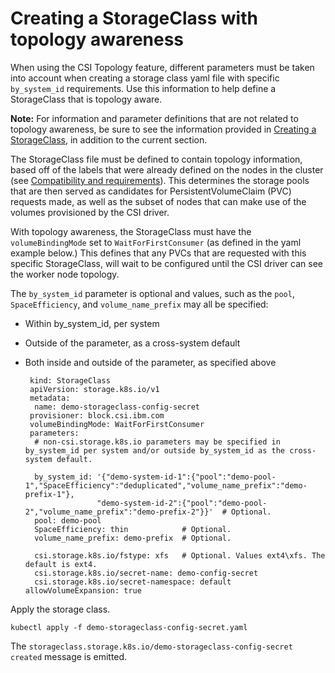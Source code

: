 # Creating a StorageClass with topology awareness

When using the CSI Topology feature, different parameters must be taken into account when creating a storage class yaml file with specific `by_system_id` requirements. Use this information to help define a StorageClass that is topology aware.

**Note:** For information and parameter definitions that are not related to topology awareness, be sure to see the information provided in [Creating a StorageClass](csi_ug_config_create_storageclasses.md), in addition to the current section.


The StorageClass file must be defined to contain topology information, based off of the labels that were already defined on the nodes in the cluster (see [Compatibility and requirements](content\installation\csi_ug_requirements.md)). This determines the storage pools that are then served as candidates for PersistentVolumeClaim (PVC) requests made, as well as the subset of nodes that can make use of the volumes provisioned by the CSI driver.

With topology awareness, the StorageClass must have the `volumeBindingMode` set to `WaitForFirstConsumer` (as defined in the yaml example below.) This defines that any PVCs that are requested with this specific StorageClass, will wait to be configured until the CSI driver can see the worker node topology.

The `by_system_id` parameter is optional and values, such as the `pool`, `SpaceEfficiency`, and `volume_name_prefix` may all be specified:
- Within by_system_id, per system
- Outside of the parameter, as a cross-system default
- Both inside and outside of the parameter, as specified above
  
  ```
   kind: StorageClass
   apiVersion: storage.k8s.io/v1
   metadata:
    name: demo-storageclass-config-secret
   provisioner: block.csi.ibm.com
   volumeBindingMode: WaitForFirstConsumer
   parameters:
    # non-csi.storage.k8s.io parameters may be specified in by_system_id per system and/or outside by_system_id as the cross-system default.

    by_system_id: '{"demo-system-id-1":{"pool":"demo-pool-1","SpaceEfficiency":"deduplicated","volume_name_prefix":"demo-prefix-1"},
                  "demo-system-id-2":{"pool":"demo-pool-2","volume_name_prefix":"demo-prefix-2"}}'  # Optional.
    pool: demo-pool
    SpaceEfficiency: thin            # Optional.
    volume_name_prefix: demo-prefix  # Optional.

    csi.storage.k8s.io/fstype: xfs   # Optional. Values ext4\xfs. The default is ext4.
    csi.storage.k8s.io/secret-name: demo-config-secret
    csi.storage.k8s.io/secret-namespace: default
  allowVolumeExpansion: true
  ```
Apply the storage class.

  ```
  kubectl apply -f demo-storageclass-config-secret.yaml
  ```
The `storageclass.storage.k8s.io/demo-storageclass-config-secret created` message is emitted.



